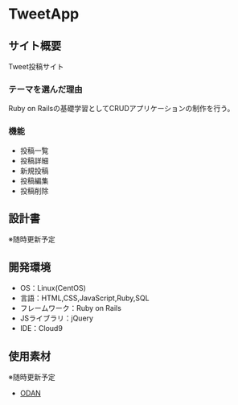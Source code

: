 # TweetApp

## サイト概要
Tweet投稿サイト

### テーマを選んだ理由
Ruby on Railsの基礎学習としてCRUDアプリケーションの制作を行う。

### 機能
- 投稿一覧
- 投稿詳細
- 新規投稿
- 投稿編集
- 投稿削除

## 設計書
※随時更新予定

## 開発環境
- OS：Linux(CentOS)
- 言語：HTML,CSS,JavaScript,Ruby,SQL
- フレームワーク：Ruby on Rails
- JSライブラリ：jQuery
- IDE：Cloud9

## 使用素材
※随時更新予定
- [ODAN](https://o-dan.net/ja/)